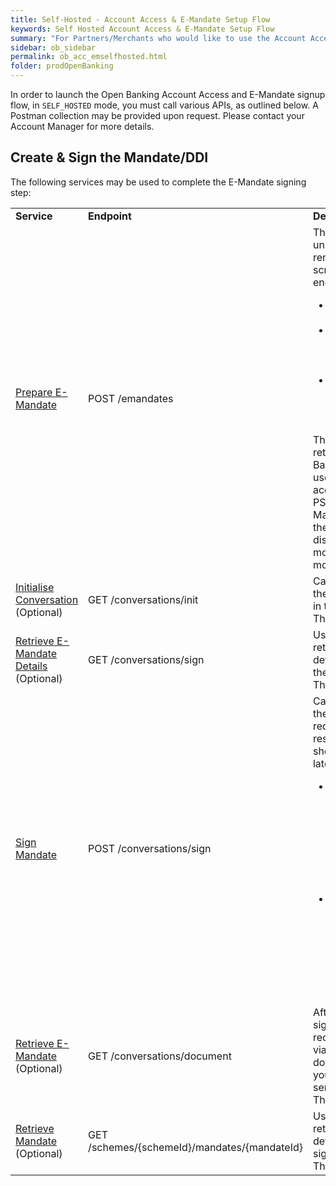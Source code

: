 ```yaml
---
title: Self-Hosted - Account Access & E-Mandate Setup Flow
keywords: Self Hosted Account Access & E-Mandate Setup Flow
summary: "For Partners/Merchants who would like to use the Account Access & E-Mandate setup flow, using their own User Interface, this section describes the APIs required."
sidebar: ob_sidebar
permalink: ob_acc_emselfhosted.html
folder: prodOpenBanking
---
```


In order to launch the Open Banking Account Access and E-Mandate signup flow, in `SELF_HOSTED` mode, you must call various APIs, as outlined below.
A Postman collection may be provided upon request. Please contact your Account Manager for more details.

## Create & Sign the Mandate/DDI

The following services may be used to complete the E-Mandate signing step:


<table style="width: 100%">
  <tbody>
    <tr>
      <td><strong>Service</strong></td>
      <td><strong>Endpoint</strong></td>
      <td><strong>Description</strong></td>      
    </tr>
    <tr>
    <td><a href= "em_prepare.html">Prepare E-Mandate</a></td>
      <td>POST /emandates</td>
      <td>This request returns a unique token used to render the E-Mandate screen. The Token encapsulates:
        <ul>
        <li>The Merchant configurations</li>
        <li>Merchant-specific details (Creditor Scheme ID, Scheme Type, etc.)</li>
        <li>Payer details (Address details, phone details, email, etc.)</li>
        </ul>
        The account details retrieved from the Open Banking payment are used to pre-populate the account details when the PSU goes to sign the E-Mandates. Note that these details are displayed in read-only mode, the user cannot modify the details.
        </td>      
    </tr>
    <tr>
    <td><a href= "em_init.html">Initialise Conversation</a> (Optional)
</td>
      <td>GET /conversations/init</td>
      <td>Call this service to see the next available steps in the conversation.
      <br/>This is an optional step.
        </td>      
    </tr>
      <tr>
    <td><a href= "em_sign.html#get-conversationsign">Retrieve E-Mandate Details</a> (Optional)
</td>
      <td>GET /conversations/sign</td>
      <td>Use this service to retrieve the E-Mandate details to be rendered for the payer to sign.
      <br/>This is an optional step.
        </td>      
    </tr>
     <tr>
    <td><a href= "em_sign.html#post-conversationsign">Sign Mandate</a>
</td>
      <td>POST /conversations/sign</td>
      <td>Call this service to sign the Mandate. This step is required. Certain response elements should be stored for use later.
      <ul>
      <li>The encodedMandateId and encodedSchemeId are required to build the URI where you can retrieve your Signed Mandate details. </li>
      <li>You will also need this for matching of the <code class="highlighter-rouge">MandateElectonicSign</code> notification (if you have enabled the <a href ="em_whmandsignature.html">Mandate Signature</a> Webhook.</li>
      </ul>     
        </td>      
    </tr>
     <tr>
    <td><a href= "em_retrieve_doc.html">Retrieve E-Mandate</a> (Optional)
</td>
      <td>GET /conversations/document</td>
      <td>After the E-Mandate is signed the PSU may receive a Mandate PDF via E-Mail. If you want to download the PDF for your records use this service.
      <br/>This step is optional     
        </td>      
    </tr>
     <tr>
    <td><a href= "np_retrievemandate.html">Retrieve Mandate</a> (Optional)
</td>
      <td>GET /schemes/{schemeId}/mandates/{mandateId}</td>
      <td>Use this service to retrieve the mandate details after it has been signed.
      <br/>This step is optional     
        </td>      
    </tr>

  </tbody>
</table>
